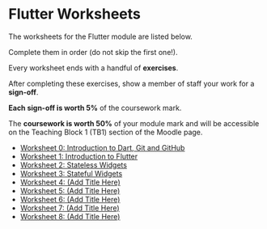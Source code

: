 # Flutter Worksheets

The worksheets for the Flutter module are listed below.

Complete them in order (do not skip the first one!).

Every worksheet ends with a handful of **exercises**.

After completing these exercises, show a member of staff your work for a **sign-off**.

**Each sign-off is worth 5%** of the coursework mark.

The **coursework is worth 50%** of your module mark and will be accessible on the Teaching Block 1 (TB1) section of the Moodle page.

* [Worksheet 0: Introduction to Dart, Git and GitHub](./worksheet-0.md)
* [Worksheet 1: Introduction to Flutter](./worksheet-1.md)
* [Worksheet 2: Stateless Widgets](./worksheet-2.md)
* [Worksheet 3: Stateful Widgets](./worksheet-3.md)
* [Worksheet 4: (Add Title Here)](./worksheet-4.md)
* [Worksheet 5: (Add Title Here)](./worksheet-5.md)
* [Worksheet 6: (Add Title Here)](./worksheet-6.md)
* [Worksheet 7: (Add Title Here)](./worksheet-7.md)
* [Worksheet 8: (Add Title Here)](./worksheet-8.md)